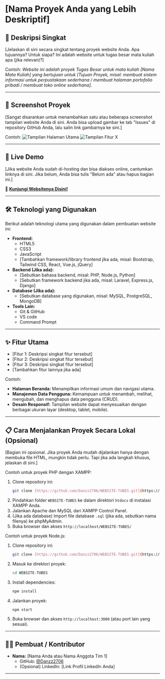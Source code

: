 # [Nama Proyek Anda yang Lebih Deskriptif]

## 🌟 Deskripsi Singkat

[Jelaskan di sini secara singkat tentang proyek website Anda. Apa tujuannya? Untuk siapa? Ini adalah website untuk tugas besar mata kuliah apa (jika relevan)?]

Contoh:
*Website ini adalah proyek Tugas Besar untuk mata kuliah [Nama Mata Kuliah] yang bertujuan untuk [Tujuan Proyek, misal: membuat sistem informasi untuk perpustakaan sederhana / membuat halaman portofolio pribadi / membuat toko online sederhana].*

---

## 📸 Screenshot Proyek

[Sangat disarankan untuk menambahkan satu atau beberapa screenshot tampilan website Anda di sini. Anda bisa upload gambar ke tab "Issues" di repository GitHub Anda, lalu salin link gambarnya ke sini.]

Contoh:
![Tampilan Halaman Utama](link_ke_gambar_screenshot_halaman_utama.png)
![Tampilan Fitur X](link_ke_gambar_screenshot_fitur_x.png)

---

## 🚀 Live Demo

[Jika website Anda sudah di-hosting dan bisa diakses online, cantumkan linknya di sini. Jika belum, Anda bisa tulis "Belum ada" atau hapus bagian ini.]

🔗 **[Kunjungi Websitenya Disini!](link-ke-website-anda.com)**

---

## 🛠️ Teknologi yang Digunakan

Berikut adalah teknologi utama yang digunakan dalam pembuatan website ini:

* **Frontend:**
    * HTML5
    * CSS3
    * JavaScript
    * [Tambahkan framework/library frontend jika ada, misal: Bootstrap, Tailwind CSS, React, Vue.js, jQuery]
* **Backend (Jika ada):**
    * [Sebutkan bahasa backend, misal: PHP, Node.js, Python]
    * [Sebutkan framework backend jika ada, misal: Laravel, Express.js, Django]
* **Database (Jika ada):**
    * [Sebutkan database yang digunakan, misal: MySQL, PostgreSQL, MongoDB]
* **Tools Lain:**
    * Git & GitHub
    * VS code
    * Command Prompt

---

## ✨ Fitur Utama

* [Fitur 1: Deskripsi singkat fitur tersebut]
* [Fitur 2: Deskripsi singkat fitur tersebut]
* [Fitur 3: Deskripsi singkat fitur tersebut]
* [Tambahkan fitur lainnya jika ada]

Contoh:
* **Halaman Beranda:** Menampilkan informasi umum dan navigasi utama.
* **Manajemen Data Pengguna:** Kemampuan untuk menambah, melihat, mengubah, dan menghapus data pengguna (CRUD).
* **Desain Responsif:** Tampilan website dapat menyesuaikan dengan berbagai ukuran layar (desktop, tablet, mobile).

---

## 📋 Cara Menjalankan Proyek Secara Lokal (Opsional)

[Bagian ini opsional. Jika proyek Anda mudah dijalankan hanya dengan membuka file HTML, mungkin tidak perlu. Tapi jika ada langkah khusus, jelaskan di sini.]

Contoh untuk proyek PHP dengan XAMPP:
1.  Clone repository ini:
    ```bash
    git clone [https://github.com/Danzz2706/WEBSITE-TUBES.git](https://github.com/Danzz2706/WEBSITE-TUBES.git)
    ```
2.  Pindahkan folder `WEBSITE-TUBES` ke dalam direktori `htdocs` di instalasi XAMPP Anda.
3.  Jalankan Apache dan MySQL dari XAMPP Control Panel.
4.  (Jika ada database) Import file database `.sql` (jika ada, sebutkan nama filenya) ke phpMyAdmin.
5.  Buka browser dan akses `http://localhost/WEBSITE-TUBES/`

Contoh untuk proyek Node.js:
1.  Clone repository ini:
    ```bash
    git clone [https://github.com/Danzz2706/WEBSITE-TUBES.git](https://github.com/Danzz2706/WEBSITE-TUBES.git)
    ```
2.  Masuk ke direktori proyek:
    ```bash
    cd WEBSITE-TUBES
    ```
3.  Install dependencies:
    ```bash
    npm install
    ```
4.  Jalankan proyek:
    ```bash
    npm start
    ```
5.  Buka browser dan akses `http://localhost:3000` (atau port lain yang sesuai).

---

## 🧑‍💻 Pembuat / Kontributor

* **Nama:** [Nama Anda atau Nama Anggota Tim 1]
    * GitHub: [@Danzz2706](https://github.com/Danzz2706)
    * (Opsional) LinkedIn: [Link Profil LinkedIn Anda]
---
